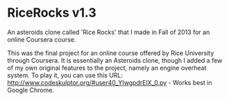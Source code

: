 # RiceRocks v1.3
An asteroids clone called 'Rice Rocks' that I made in Fall of 2013 for an online Coursera course.

This was the final project for an online course offered by Rice University through Coursera. It is essentially an Asteroids clone,
though I added a few of my own original features to the project, namely an engine overheat system. To play it, you can use this URL:
http://www.codeskulptor.org/#user40_YIwgpdrElX_0.py - Works best in Google Chrome.
